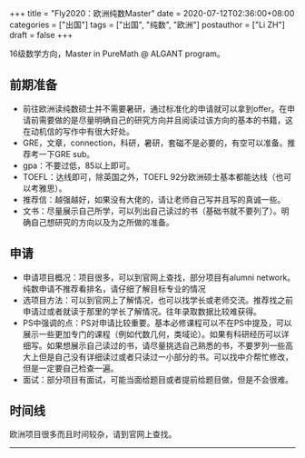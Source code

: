 +++
title = "Fly2020：欧洲纯数Master"
date = 2020-07-12T02:36:00+08:00
categories = ["出国"]
tags = ["出国", "纯数", "欧洲"]
postauthor = ["Li ZH"]
draft = false
+++

16级数学方向，Master in PureMath @ ALGANT program。

<!--more-->

## 前期准备

- 前往欧洲读纯数硕士并不需要暑研，通过标准化的申请就可以拿到offer。在申请前需要做的是尽量明确自己的研究方向并且阅读过该方向的基本的书籍，这在动机信的写作中有很大好处。
- GRE，文章，connection，科研，暑研，套磁不是必要的，有空可以准备。推荐考一下GRE sub。
- gpa：不要过低，85以上即可。
- TOEFL：达线即可，除英国之外，TOEFL 92分欧洲硕士基本都能达线（也可以考雅思）。
- 推荐信：越强越好，如果没有大佬的，请让老师自己写并且写的真诚一些。
- 文书：尽量展示自己所学，可以列出自己读过的书（基础书就不要列了）。明确自己想研究的方向以及为之所做的准备。

## 申请

- 申请项目概况：项目很多，可以到官网上查找，部分项目有alumni network。纯数申请不推荐看排名，请仔细了解目标专业的情况 
- 选项目方法：可以到官网上了解情况，也可以找学长或老师交流。推荐找之前申请过或者就读于那里的学长了解情况。往年录取数据比较难获得。
- PS中强调的点：PS对申请比较重要。基本必修课程可以不在PS中提及，可以展示一些更加专门的课程（例如代数几何，类域论）。如果有科研经历可以详细写。如果想展示自己读过的书，请尽量挑选自己熟悉的书，不要罗列一些高大上但是自己没有详细读过或者只读过一小部分的书。可以找中介帮忙修改，但是一定要自己检查一遍。
- 面试：部分项目有面试，可能当面给题目或者提前给题目做，但是不会很难。

## 时间线

欧洲项目很多而且时间较杂，请到官网上查找。

---
